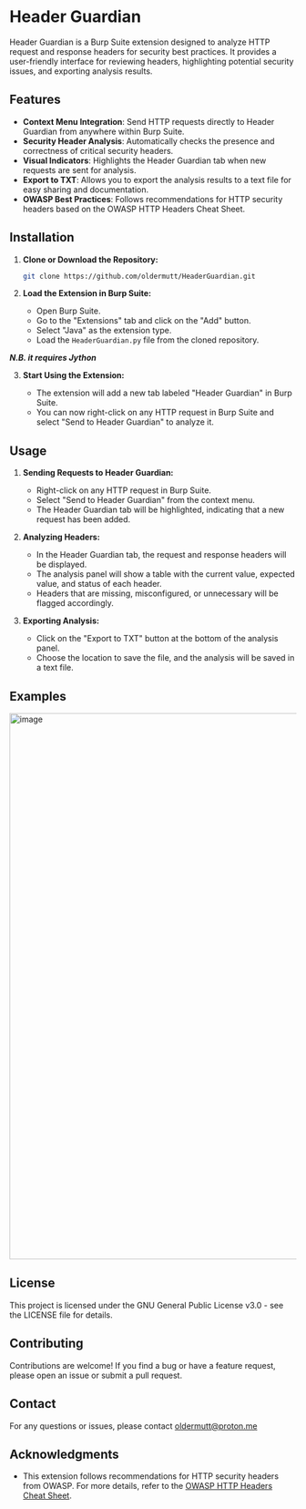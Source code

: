 # Header Guardian

Header Guardian is a Burp Suite extension designed to analyze HTTP request and response headers for security best practices. It provides a user-friendly interface for reviewing headers, highlighting potential security issues, and exporting analysis results.

## Features

- **Context Menu Integration**: Send HTTP requests directly to Header Guardian from anywhere within Burp Suite.
- **Security Header Analysis**: Automatically checks the presence and correctness of critical security headers.
- **Visual Indicators**: Highlights the Header Guardian tab when new requests are sent for analysis.
- **Export to TXT**: Allows you to export the analysis results to a text file for easy sharing and documentation.
- **OWASP Best Practices**: Follows recommendations for HTTP security headers based on the OWASP HTTP Headers Cheat Sheet.

## Installation

1. **Clone or Download the Repository:**

   ```bash
   git clone https://github.com/oldermutt/HeaderGuardian.git
   
2.  **Load the Extension in Burp Suite:**

    -   Open Burp Suite.
    -   Go to the "Extensions" tab and click on the "Add" button.
    -   Select "Java" as the extension type.
    -   Load the `HeaderGuardian.py` file from the cloned repository.

***N.B. it requires Jython***

3.  **Start Using the Extension:**

    -   The extension will add a new tab labeled "Header Guardian" in Burp Suite.
    -   You can now right-click on any HTTP request in Burp Suite and select "Send to Header Guardian" to analyze it.

Usage
-----

1.  **Sending Requests to Header Guardian:**

    -   Right-click on any HTTP request in Burp Suite.
    -   Select "Send to Header Guardian" from the context menu.
    -   The Header Guardian tab will be highlighted, indicating that a new request has been added.
2.  **Analyzing Headers:**

    -   In the Header Guardian tab, the request and response headers will be displayed.
    -   The analysis panel will show a table with the current value, expected value, and status of each header.
    -   Headers that are missing, misconfigured, or unnecessary will be flagged accordingly.
3.  **Exporting Analysis:**

    -   Click on the "Export to TXT" button at the bottom of the analysis panel.
    -   Choose the location to save the file, and the analysis will be saved in a text file.
  
Examples
--------
<img width="959" alt="image" src="https://github.com/user-attachments/assets/e3e610f5-118a-40fe-9129-19757c9d9701">


License
-------

This project is licensed under the GNU General Public License v3.0 - see the LICENSE file for details.

Contributing
------------

Contributions are welcome! If you find a bug or have a feature request, please open an issue or submit a pull request.

Contact
-------

For any questions or issues, please contact oldermutt@proton.me

Acknowledgments
---------------

-   This extension follows recommendations for HTTP security headers from OWASP. For more details, refer to the [OWASP HTTP Headers Cheat Sheet](https://cheatsheetseries.owasp.org/cheatsheets/HTTP_Headers_Cheat_Sheet.html).
